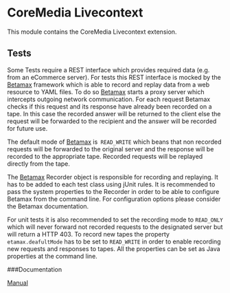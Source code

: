 CoreMedia Livecontext
=====================

This module contains the CoreMedia Livecontext extension.


Tests
-----

Some Tests require a REST interface which provides required data (e.g. from an eCommerce server). For tests this REST
interface is mocked by the [Betamax] framework which is able to record and replay data from a web resource to YAML files.
To do so [Betamax] starts a proxy server which intercepts outgoing network communication. For each request Betamax checks
if this request and its response have already been recorded on a tape. In this case the recorded answer will be returned
to the client else the request will be forwarded to the recipient and the answer will be recorded for future use.

The default mode of [Betamax] is` READ_WRITE` which beans that non recorded requests will be forwarded to the original
server and the response will be recorded to the appropriate tape. Recorded requests will be replayed directly from the
tape.

The [Betamax] Recorder object is responsible for recording and replaying. It has to be added to each test class using
jUnit rules. It is recommended to pass the system properties to the Recorder in order to be able to configure Betamax
from the command line. For configuration options please consider the Betamax documentation.

For unit tests it is also recommended to set the recording mode to `READ_ONLY` which will never forward not recorded
requests to the designated server but will return a HTTP 403. To record new tapes the property `etamax.deafultMode` has
to be set to `READ_WRITE` in order to enable recording new requests and responses to tapes. All the properties can be set
as Java properties at the command line.


[Betamax]: <http://freeside.co/betamax/> "Betamax"

###Documentation

[Manual](https://documentation.coremedia.com/lc2/current/manuals/coremedia-en/webhelp/content/BlueprintWebsite.html)